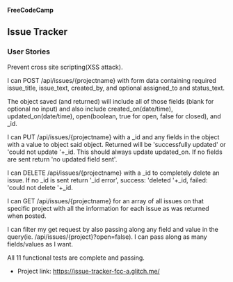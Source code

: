 **FreeCodeCamp**

## Issue Tracker

### User Stories

<p> Prevent cross site scripting(XSS attack). </p>
<p> I can POST /api/issues/{projectname} with form data containing required issue_title, issue_text, created_by, and optional assigned_to and status_text. </p>
<p> The object saved (and returned) will include all of those fields (blank for optional no input) and also include created_on(date/time), updated_on(date/time), open(boolean, true for open, false for closed), and _id. </p>
<p> I can PUT /api/issues/{projectname} with a _id and any fields in the object with a value to object said object. Returned will be 'successfully updated' or 'could not update '+_id. This should always update updated_on. If no fields are sent return 'no updated field sent'. </p>
<p> I can DELETE /api/issues/{projectname} with a _id to completely delete an issue. If no _id is sent return '_id error', success: 'deleted '+_id, failed: 'could not delete '+_id. </p>
<p> I can GET /api/issues/{projectname} for an array of all issues on that specific project with all the information for each issue as was returned when posted. </p>
<p> I can filter my get request by also passing along any field and value in the query(ie. /api/issues/{project}?open=false). I can pass along as many fields/values as I want. </p>
<p> All 11 functional tests are complete and passing.  </p>

+ Project link: https://issue-tracker-fcc-a.glitch.me/
